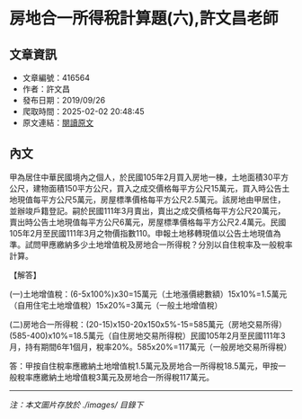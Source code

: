 # 房地合一所得稅計算題(六),許文昌老師

## 文章資訊
- 文章編號：416564
- 作者：許文昌
- 發布日期：2019/09/26
- 爬取時間：2025-02-02 20:48:45
- 原文連結：[閱讀原文](https://real-estate.get.com.tw/Columns/detail.aspx?no=416564)

## 內文
甲為居住中華民國境內之個人，於民國105年2月買入房地一棟，土地面積30平方公尺，建物面積150平方公尺，買入之成交價格每平方公尺15萬元，買入時公告土地現值每平方公尺5萬元，房屋標準價格每平方公尺2.5萬元。該房地由甲居住，並辦竣戶籍登記。嗣於民國111年3月賣出，賣出之成交價格每平方公尺20萬元，賣出時公告土地現值每平方公尺6萬元，房屋標準價格每平方公尺2.4萬元。民國105年2月至民國111年3月之物價指數110。申報土地移轉現值以公告土地現值為準。試問甲應繳納多少土地增值稅及房地合一所得稅？分別以自住稅率及一般稅率計算。

【解答】

(一)土地增值稅：(6-5x100%)x30=15萬元（土地漲價總數額）15x10%=1.5萬元（自用住宅土地增值稅）15x20%=3萬元（一般土地增值稅）

(二)房地合一所得稅：(20-15)x150-20x150x5%-15=585萬元（房地交易所得）(585-400)x10%=18.5萬元（自住房地交易所得稅）民國105年2月至民國111年3月，持有期間6年1個月，稅率20%。585x20%=117萬元（一般房地交易所得稅）

答：甲按自住稅率應繳納土地增值稅1.5萬元及房地合一所得稅18.5萬元，甲按一般稅率應繳納土地增值稅3萬元及房地合一所得稅117萬元。

---
*注：本文圖片存放於 ./images/ 目錄下*
